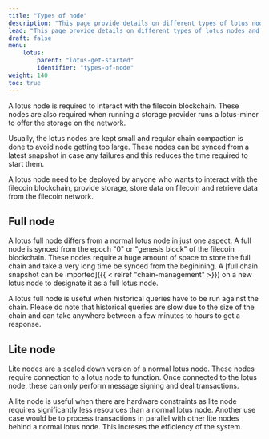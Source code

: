 ```yaml
---
title: "Types of node"
description: "This page provide details on different types of lotus nodes and their use case."
lead: "This page provide details on different types of lotus nodes and their use case."
draft: false
menu:
    lotus:
        parent: "lotus-get-started"
        identifier: "types-of-node"
weight: 140
toc: true
---
```


A lotus node is required to interact with the filecoin blockchain. These nodes are also required when running a storage provider runs a lotus-miner to offer the storage on the network.

Usually, the lotus nodes are kept small and reqular chain compaction is done to avoid node getting too large. These nodes can be synced from a latest snapshot in case any failures and this reduces the time required to start them.

A lotus node need to be deployed by anyone who wants to interact with the filecoin blockchain, provide storage, store data on filecoin and retrieve data from the filecoin network.

## Full node

A lotus full node differs from a normal lotus node in just one aspect. A full node is synced from the epoch "0" or "genesis block" of the filecoin blockchain.
These nodes require a huge amount of space to store the full chain and take a very long time be synced from the beginining. A [full chain snapshot can be imported]({{ < relref "chain-management" >}}) on a new lotus node to designate it as a full lotus node.

A lotus full node is useful when historical queries have to be run against the chain. Please do note that historical queries are slow due to the size of the chain and can take anywhere between a few minutes to hours to get a response.

## Lite node

Lite nodes are a scaled down version of a normal lotus node. These nodes require connection to a lotus node to function. Once connected to the lotus node, these can only perform message signing and deal transactions.

A lite node is useful when there are hardware constraints as lite node requires significantly less resources than a normal lotus node. Another use case would be to process transactions in parallel with other lite nodes behind a normal lotus node. This increses the efficiency of the system.
